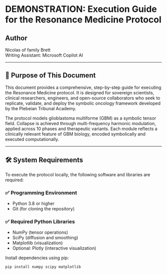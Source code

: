 # DEMONSTRATION: Execution Guide for the Resonance Medicine Protocol

## Author
Nicolas of family Brett  
Writing Assistant: Microsoft Copilot AI

---

## 🧬 Purpose of This Document

This document provides a comprehensive, step-by-step guide for executing the Resonance Medicine protocol. It is designed for sovereign scientists, clinical researchers, engineers, and open-source collaborators who seek to replicate, validate, and deploy the symbolic oncology framework developed by the Plebeian Tribunal Academy.

The protocol models glioblastoma multiforme (GBM) as a symbolic tensor field. Collapse is achieved through multi-frequency harmonic modulation, applied across 10 phases and therapeutic variants. Each module reflects a clinically relevant feature of GBM biology, encoded symbolically and executed computationally.

---

## 🛠️ System Requirements

To execute the protocol locally, the following software and libraries are required:

### ✅ Programming Environment
- Python 3.8 or higher
- Git (for cloning the repository)

### ✅ Required Python Libraries
- NumPy (tensor operations)
- SciPy (diffusion and smoothing)
- Matplotlib (visualization)
- Optional: Plotly (interactive visualization)

Install dependencies using pip:
```bash
pip install numpy scipy matplotlib
